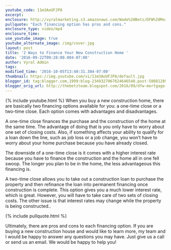 ```yaml
---
youtube_code: 11m3AoUFJPA
excerpt:
enclosure: http://vyralmarketing.s3.amazonaws.com/Wade%20Betz/DFW%20Mortgage%20Lender-%202%20Ways%20to%20Finance%20Your%20New%20Construction%20Home.mp4
pullquote: "Each financing option has pros and cons."
enclosure_type: video/mp4
enclosure_time:
use_youtube_image: true
youtube_alternate_image: /img/cover.jpg
layout: post
title: '2 Ways to Finance Your New Construction Home '
date: '2016-09-22T09:28:00.004-07:00'
author: Vyral Admin
tags:
modified_time: '2016-10-05T13:40:31.304-07:00'
thumbnail: https://img.youtube.com/vi/11m3AoUFJPA/default.jpg
blogger_id: tag:blogger.com,1999:blog-2349327067624646540.post-5808128981423751662
blogger_orig_url: http://thebetzteam.blogspot.com/2016/09/dfw-mortgage-lender-2-ways-to-finance.html
---
```

{% include youtube.html %}
When you buy a new construction home, there are basically two financing options available for you: a one-time close or a two-time close. Each option comes with advantages and disadvantages.

A one-time close finances the purchase and the construction of the home at the same time. The advantage of doing that is you only have to worry about one set of closing costs. Also, if something affects your ability to qualify for a loan down the line, such as job loss or a job change, you won’t have to worry about your home purchase because you have already closed.

The downside of a one-time close is it comes with a higher interest rate because you have to finance the construction and the home all in one fell swoop. The longer you plan to be in the home, the less advantageous this financing is.

A two-time close allows you to take out a construction loan to purchase the property and then refinance the loan into permanent financing once construction is complete. This option gives you a much lower interest rate, which is great. However, you will have to take care of two sets of closing costs. The other issue is that interest rates may change while the property is being constructed..

{% include pullquote.html %}

Ultimately, there are pros and cons to each financing option. If you are buying a new construction house and would like to learn more, my team and I would be happy to answer any questions you may have. Just give us a call or send us an email. We would be happy to help you!
